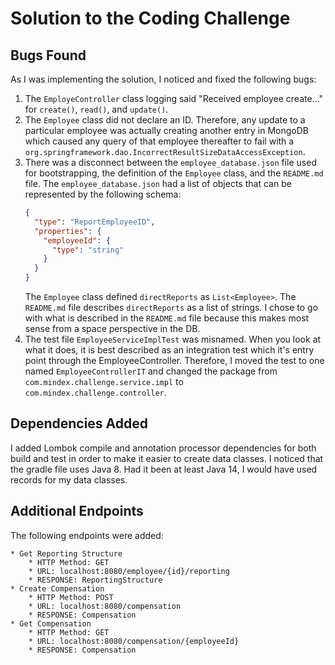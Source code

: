 # Solution to the Coding Challenge
## Bugs Found
As I was implementing the solution, I noticed and fixed the following bugs:
1. The `EmployeController` class logging said "Received employee create..." for `create()`, `read()`, and `update()`.
1. The `Employee` class did not declare an ID.
Therefore, any update to a particular employee was actually creating another entry in MongoDB which caused any query of that employee thereafter to fail with a `org.springframework.dao.IncorrectResultSizeDataAccessException`.
1. There was a disconnect between the `employee_database.json` file used for bootstrapping, the definition of the `Employee` class, and the `README.md` file.
The `employee_database.json` had a list of objects that can be represented by the following schema:
    ```json
    { 
      "type": "ReportEmployeeID",
      "properties": {
        "employeeId": {
          "type": "string"
        }
      }
    }
    ```
   The `Employee` class defined `directReports` as `List<Employee>`.
   The `README.md` file describes `directReports` as a list of strings.
   I chose to go with what is described in the `README.md` file because this makes most sense from a space perspective in the DB.
1. The test file `EmployeeServiceImplTest` was misnamed.
When you look at what it does, it is best described as an integration test which it's entry point through the EmployeeController.
Therefore, I moved the test to one named `EmployeeControllerIT` and changed the package from `com.mindex.challenge.service.impl` to `com.mindex.challenge.controller`.

## Dependencies Added
I added Lombok compile and annotation processor dependencies for both build and test in order to make it easier to create data classes.
I noticed that the gradle file uses Java 8.
Had it been at least Java 14, I would have used records for my data classes.

## Additional Endpoints
The following endpoints were added:
```text
* Get Reporting Structure
    * HTTP Method: GET
    * URL: localhost:8080/employee/{id}/reporting
    * RESPONSE: ReportingStructure
* Create Compensation
    * HTTP Method: POST
    * URL: localhost:8080/compensation
    * RESPONSE: Compensation
* Get Compensation
    * HTTP Method: GET
    * URL: localhost:8080/compensation/{employeeId}
    * RESPONSE: Compensation
```